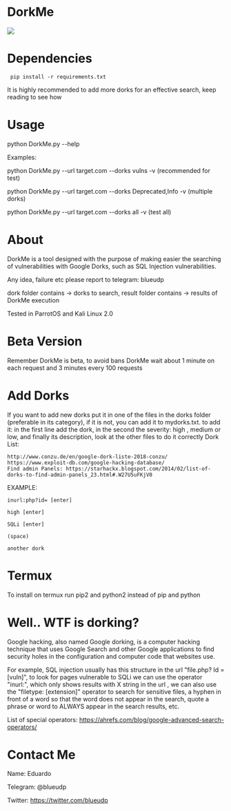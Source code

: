 # DorkMe
<a href="https://asciinema.org/a/XT6U3c9XqwSNN4vTetxssc0e9" target="_blank"><img src="https://asciinema.org/a/XT6U3c9XqwSNN4vTetxssc0e9.png" /></a>

# Dependencies
     pip install -r requirements.txt
It is highly recommended to add more dorks for an effective search, keep reading to see how


# Usage

python DorkMe.py --help

Examples:

python DorkMe.py --url target.com --dorks vulns -v (recommended for test)

python DorkMe.py --url target.com --dorks Deprecated,Info -v (multiple dorks)

python DorkMe.py --url target.com --dorks all -v (test all)


# About
DorkMe is a tool designed with the purpose of making easier the searching of vulnerabilities with Google Dorks, such as SQL Injection vulnerabilities.

Any idea, failure etc please report to telegram: blueudp

dork folder contains -> dorks to search, result folder contains -> results of DorkMe execution

Tested in ParrotOS and Kali Linux 2.0
# Beta Version
Remember DorkMe is beta, to avoid bans DorkMe wait about 1 minute on each request and 3 minutes every 100 requests

# Add Dorks 

If you want to add new dorks put it in one of the files in the dorks folder (preferable in its category), if it is not, you can add it to mydorks.txt.
    to add it: in the first line add the dork, in the second the severity: high , medium or low, and finally its description, look at the other files to do it correctly
Dork List:
    
    http://www.conzu.de/en/google-dork-liste-2018-conzu/
    https://www.exploit-db.com/google-hacking-database/
    Find admin Panels: https://starhackx.blogspot.com/2014/02/list-of-dorks-to-find-admin-panels_23.html#.W27U5uFKjV0
    

EXAMPLE:

    inurl:php?id= [enter]
    
    high [enter]
    
    SQLi [enter]
    
    (space)
    
    another dork
    

# Termux
To install on termux run pip2 and python2 instead of pip and python

# Well.. WTF is dorking?
   Google hacking, also named Google dorking, is a computer hacking technique that uses Google Search and other Google applications to find security holes in the configuration and computer code that websites use.
   
For example, SQL injection usually has this structure in the url "file.php? Id = [vuln]", to look for pages vulnerable to SQLi we can use the operator "inurl:", which only shows results with X string in the url , we can also use the "filetype: [extension]" operator to search for sensitive files, a hyphen in front of a word so that the word does not appear in the search, quote a phrase or word to ALWAYS appear in the search results, etc. 

List of special operators: https://ahrefs.com/blog/google-advanced-search-operators/

# Contact Me
Name: Eduardo

Telegram: @blueudp

Twitter: https://twitter.com/blueudp
